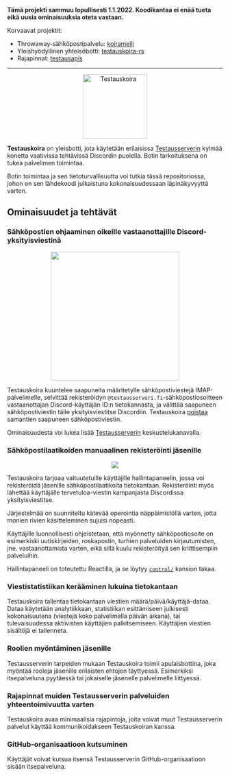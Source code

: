 **Tämä projekti sammuu lopullisesti 1.1.2022. Koodikantaa ei enää tueta eikä uusia ominaisuuksia oteta vastaan.**

Korvaavat projektit:
- Throwaway-sähköpostipalvelu: [koirameili](https://github.com/Testausserveri/koirameili)
- Yleishyödyllinen yhteisöbotti: [testauskoira-rs](https://github.com/Testausserveri/testauskoira-rs)
- Rajapinnat: [testausapis](https://github.com/Testausserveri/testausapis)

---

<p align="center">
<img src="https://i.imgur.com/dT8RLvv.png" height="150" alt="Testauskoira">
</p>

**Testauskoira** on yleisbotti, jota käytetään erilaisissa [Testausserverin](https://testausserveri.fi) kylmää konetta vaativissa tehtävissä Discordin puolella. Botin tarkoituksena on tukea palvelimen toimintaa.

Botin toimintaa ja sen tietoturvallisuutta voi tutkia tässä repositoriossa, johon on sen lähdekoodi julkaistuna kokonaisuudessaan läpinäkyvyyttä varten.

## Ominaisuudet ja tehtävät

### Sähköpostien ohjaaminen oikeille vastaanottajille Discord-yksityisviestinä
<p align="center">
<img src="https://i.imgur.com/zO9nhXV.png" height="300">
</p>

Testauskoira kuuntelee saapuneita määritetylle sähköpostiviestejä IMAP-palvelimelle, selvittää rekisteröidyn `@testausserveri.fi`-sähköpostiosoitteen vastaanottajan Discord-käyttäjän ID:n tietokannasta, ja välittää saapuneen sähköpostiviestin tälle yksityisviestitse Discordiin. Testauskoira [poistaa](https://github.com/ahnl/testauskoira/blob/master/src/mail/imap.js#L55) samantien saapuneen sähköpostiviestin. 

Ominaisuudesta voi lukea lisää [Testausserverin](https://testausserveri.fi) keskustelukanavalla.

### Sähköpostilaatikoiden manuaalinen rekisteröinti jäsenille

<p align="center">
<img src="https://i.imgur.com/OzsO2M7.png">
</p>

Testauskoira tarjoaa valtuutetuille käyttäjille hallintapaneelin, jossa voi rekisteröidä jäsenille sähköpostilaatikoita tietokantaan. Rekisteröinti myös lähettää käyttäjälle tervetuloa-viestin kampanjasta Discordissa yksityisviestitse.

Järjestelmää on suunniteltu kätevää operointia näppäimistöllä varten, jotta monien rivien käsitteleminen sujuisi nopeasti.

Käyttäjille luonnollisesti ohjeistetaan, että myönnetty sähköpostiosoite on esimerkiski uutiskirjeiden, roskapostin, turhien palveluiden kirjautumisten, jne. vastaanottamista varten, eikä sillä kuulu rekisteröityä sen kriittisempiin palveluihin.

Hallintapaneeli on toteutettu Reactilla, ja se löytyy [`control/`](https://github.com/ahnl/testauskoira/tree/master/control) kansion takaa.

### Viestistatistiikan kerääminen lukuina tietokantaan

Testauskoira tallentaa tietokantaan viestien määrä/päivä/käyttäjä-dataa. Dataa käytetään analytiikkaan, statistiikan esittämiseen julkisesti kokonaisuutena (viestejä koko palvelimella päivän aikana), tai tulevaisuudessa aktiivisten käyttäjien palkitsemiseen. Käyttäjien viestien sisältöjä ei tallenneta.

### Roolien myöntäminen jäsenille

Testausserverin tarpeiden mukaan Testauskoira toimii apulaisbottina, joka myöntää rooleja jäsenille erilaisten ehtojen täyttyessä. Esimerkiksi itsepalveluna pyytäessä tai jokaiselle jäsenelle palvelimelle liittyessä.

### Rajapinnat muiden Testausserverin palveluiden yhteentoimivuutta varten

Testauskoira avaa minimaalisia rajapintoja, joita voivat muut Testausserverin palvelut käyttää kommunikoidakseen Testauskoiran kanssa.

### GitHub-organisaatioon kutsuminen

Käyttäjät voivat kutsua itsensä Testausserverin GitHub-organisaatioon sisään itsepalveluna.
